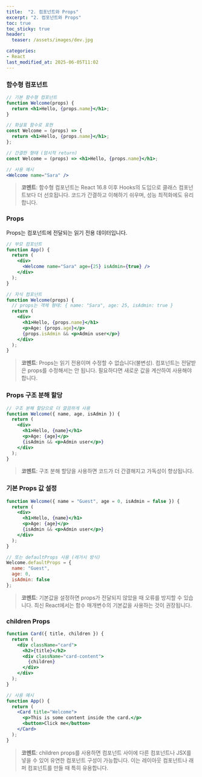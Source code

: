 ```yaml
---
title:  "2. 컴포넌트와 Props"
excerpt: "2. 컴포넌트와 Props"
toc: true
toc_sticky: true
header:
  teaser: /assets/images/dev.jpg

categories:
- React
last_modified_at: 2025-06-05T11:02
---
```


### 함수형 컴포넌트

```jsx
// 기본 함수형 컴포넌트
function Welcome(props) {
  return <h1>Hello, {props.name}</h1>;
}

// 화살표 함수로 표현
const Welcome = (props) => {
  return <h1>Hello, {props.name}</h1>;
};

// 간결한 형태 (암시적 return)
const Welcome = (props) => <h1>Hello, {props.name}</h1>;

// 사용 예시
<Welcome name="Sara" />
```

> **코멘트**: 함수형 컴포넌트는 React 16.8 이후 Hooks의 도입으로 클래스 컴포넌트보다 더 선호됩니다. 코드가 간결하고 이해하기 쉬우며, 성능 최적화에도 유리합니다.

### Props

Props는 컴포넌트에 전달되는 읽기 전용 데이터입니다.

```jsx
// 부모 컴포넌트
function App() {
  return (
    <div>
      <Welcome name="Sara" age={25} isAdmin={true} />
    </div>
  );
}

// 자식 컴포넌트
function Welcome(props) {
  // props는 객체 형태: { name: "Sara", age: 25, isAdmin: true }
  return (
    <div>
      <h1>Hello, {props.name}</h1>
      <p>Age: {props.age}</p>
      {props.isAdmin && <p>Admin user</p>}
    </div>
  );
}
```

> **코멘트**: Props는 읽기 전용이며 수정할 수 없습니다(불변성). 컴포넌트는 전달받은 props를 수정해서는 안 됩니다. 필요하다면 새로운 값을 계산하여 사용해야 합니다.

### Props 구조 분해 할당

```jsx
// 구조 분해 할당으로 더 깔끔하게 사용
function Welcome({ name, age, isAdmin }) {
  return (
    <div>
      <h1>Hello, {name}</h1>
      <p>Age: {age}</p>
      {isAdmin && <p>Admin user</p>}
    </div>
  );
}
```

> **코멘트**: 구조 분해 할당을 사용하면 코드가 더 간결해지고 가독성이 향상됩니다.

### 기본 Props 값 설정

```jsx
function Welcome({ name = "Guest", age = 0, isAdmin = false }) {
  return (
    <div>
      <h1>Hello, {name}</h1>
      <p>Age: {age}</p>
      {isAdmin && <p>Admin user</p>}
    </div>
  );
}

// 또는 defaultProps 사용 (레거시 방식)
Welcome.defaultProps = {
  name: "Guest",
  age: 0,
  isAdmin: false
};
```

> **코멘트**: 기본값을 설정하면 props가 전달되지 않았을 때 오류를 방지할 수 있습니다. 최신 React에서는 함수 매개변수의 기본값을 사용하는 것이 권장됩니다.

### children Props

```jsx
function Card({ title, children }) {
  return (
    <div className="card">
      <h2>{title}</h2>
      <div className="card-content">
        {children}
      </div>
    </div>
  );
}

// 사용 예시
function App() {
  return (
    <Card title="Welcome">
      <p>This is some content inside the card.</p>
      <button>Click me</button>
    </Card>
  );
}
```

> **코멘트**: children props를 사용하면 컴포넌트 사이에 다른 컴포넌트나 JSX를 넣을 수 있어 유연한 컴포넌트 구성이 가능합니다. 이는 레이아웃 컴포넌트나 래퍼 컴포넌트를 만들 때 특히 유용합니다.